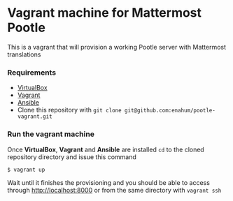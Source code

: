 # Vagrant machine for Mattermost Pootle

This is a vagrant that will provision a working Pootle server with Mattermost translations

### Requirements
* [VirtualBox](https://www.virtualbox.org/wiki/Downloads)
* [Vagrant](https://www.vagrantup.com/)
* [Ansible](http://docs.ansible.com/ansible/intro_installation.html)
* Clone this repository with `git clone git@github.com:enahum/pootle-vagrant.git`

### Run the vagrant machine
Once **VirtualBox**, **Vagrant** and **Ansible** are installed `cd` to the cloned repository directory and issue this command

```
$ vagrant up
```

Wait until it finishes the provisioning and you should be able to access through
[http://localhost:8000](http://localhost:8000) or from the same directory with `vagrant ssh`